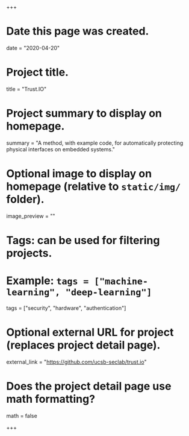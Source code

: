 +++
# Date this page was created.
date = "2020-04-20"

# Project title.
title = "Trust.IO"

# Project summary to display on homepage.
summary = "A method, with example code, for automatically protecting physical interfaces on embedded systems."

# Optional image to display on homepage (relative to `static/img/` folder).
image_preview = ""

# Tags: can be used for filtering projects.
# Example: `tags = ["machine-learning", "deep-learning"]`
tags = ["security", "hardware", "authentication"]

# Optional external URL for project (replaces project detail page).
external_link = "https://github.com/ucsb-seclab/trust.io"

# Does the project detail page use math formatting?
math = false

+++
